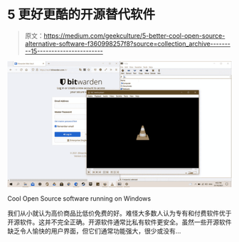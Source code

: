 # 5 更好更酷的开源替代软件

> 原文：<https://medium.com/geekculture/5-better-cool-open-source-alternative-software-f360998257f8?source=collection_archive---------15----------------------->

![](img/6a8783effa45f8fcaf7316ae52f79479.png)

Cool Open Source software running on Windows

我们从小就认为高价商品比低价免费的好。难怪大多数人认为专有和付费软件优于开源软件。这并不完全正确。开源软件通常比私有软件更安全。虽然一些开源软件缺乏令人愉快的用户界面，但它们通常功能强大，很少或没有…